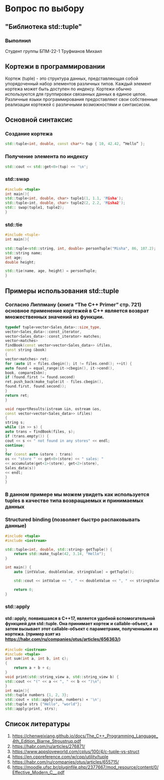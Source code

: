 # Вопрос по выбору
## "Библиотека std::tuple"
### Выполнил
Студент группы БПМ-22-1 Труфманов Михаил

## Кортежи в программировании
Кортеж (tuple) - это структура данных, представляющая собой 
упорядоченный набор элементов различных типов. Каждый элемент кортежа может быть доступен по индексу.
Кортежи обычно используются для группировки связанных данных в единое целое.
Различные языки программирования предоставляют свои
собственные реализации кортежей с различными возможностями и синтаксисом.

## Основной синтаксис
### Создание кортежа
```c++
std::tuple<int, double, const char*> tup { 10, 42.42, “Hello” }; 
```
### Получение элемента по индексу
```c++
std::cout << std::get<0>(tup) << '\n';
```
### std::swap
```c++
#include <tuple>
int main(){
std::tuple<int, double, char> tuple1(1, 1.1, 'Misha');
std::tuple‹int, double, char> tuple2(2, 2.2, 'Misha2');
std:: swap(tuple1, tuple2);
}
```
### std::tie
```c++
#include <tuple›
int main(){
 
std::tuple<std::string, int, double> personTuple("Misha", 86, 187.2);
std::string name;
int age;
double height;

std::tie(name, age, height) = personTuple;
}
```

## Примеры использования std::tuple
### Согласно Липпману (книга “The C++ Primer” стр. 721) основное применение кортежей в C++ является возврат множественных значений из функции.
```c++
typedef tuple<vector<Sales_data>::size_type,
vector<Sales_data>::const_iterator,
vector<Sales_data>::const_iterator> matches;
vector<matches>
findBook(const vector<vector<Sales_data>> &files,
const string &book)
{
vector<matches> ret;
for (auto it = files.cbegin(); it != files.cend(); ++it) {
auto found = equal_range(it->cbegin(), it->cend(),
book, compareIsbn);
if (found.first != found.second)
ret.push_back(make_tuple(it - files.cbegin(),
found.first, found.second));
}
return ret;
}
```
```c++
void reportResults(istream &in, ostream &os,
const vector<vector<Sales_data>> &files)
{
string s; 
while (in >> s) {
auto trans = findBook(files, s);
if (trans.empty()) {
cout << s << " not found in any stores" << endl;
continue; 
}
for (const auto &store : trans)
os << "store " << get<0>(store) << " sales: "
<< accumulate(get<1>(store), get<2>(store),
Sales_data(s))
<< endl;
}
}
```
### В данном примере мы можем увидеть как используется tuples в качестве типа возвращаемых и принимаемых данных 

### Structured binding (позволяет быстро распаковывать данные)
```c++
#include <tuple>
#include <iostream>

std::tuple<int, double, std::string> getTuple() {
    return std::make_tuple(42, 3.14, "Hello");
}

int main() {
    auto [intValue, doubleValue, stringValue] = getTuple();

    std::cout << intValue << ", " << doubleValue << ", " << stringValue << std::endl;

    return 0;
}
```

### std::apply
#### std::apply, появившаяся в C++17, является удобной вспомогательной функцией для std::tuple. Она принимает кортеж и callable-объект, а затем вызывает этот callable-объект с параметрами, полученными из кортежа. (пример взят из https://habr.com/ru/companies/otus/articles/656363/)

```c++
#include <iostream>
#include <tuple>
int sum(int a, int b, int c);
{
    return a + b + c;
}
void print(std::string_view a, std::string_view b) {
std::cout << "(" << a << ", " << b << ")\n";
}
int main(){
std::tuple numbers {1, 2, 3};
std::cout « std::apply(sum, numbers) « '\n';
std::tuple strs {"Hello", "world"};
std::apply(print, strs);
```

## Список литературы
1.	https://chenweixiang.github.io/docs/The_C++_Programming_Language_4th_Edition_Bjarne_Stroustrup.pdf
2.	https://habr.com/ru/articles/276871/
3.	https://www.appsloveworld.com/cplus/100/4/c-tuple-vs-struct
4.	https://en.cppreference.com/w/cpp/utility/tuple
5.	https://habr.com/ru/companies/otus/articles/655715/
6.	https://moodle.ufsc.br/pluginfile.php/2377667/mod_resource/content/0/Effective_Modern_C__.pdf

